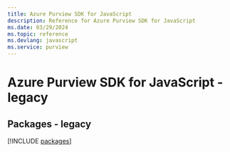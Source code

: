 ```yaml
---
title: Azure Purview SDK for JavaScript
description: Reference for Azure Purview SDK for JavaScript
ms.date: 03/29/2024
ms.topic: reference
ms.devlang: javascript
ms.service: purview
---
```

# Azure Purview SDK for JavaScript - legacy
## Packages - legacy
[!INCLUDE [packages](purview-index.md)]